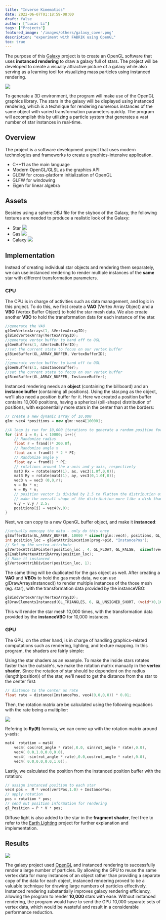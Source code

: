 ```yaml
---
title: "Inverse Kinematics"
date: 2022-06-07T01:18:59-08:00
draft: false
author: ["Lucas Li"]
tags: ["Projects"]
featured_image: '/images/others/galaxy_cover.png'
description: "experiment with FABRIK using OpenGL"
toc: true
---
```


The purpose of this [Galaxy](https://github.com/GelzoneXUnsas/Galaxy-Instanced-Rendering) project is to create an OpenGL software that uses **instanced rendering** to draw a galaxy full of stars. The project will be developed to create a visually attractive picture of a galaxy while also serving as a learning tool for visualizing mass particles using instanced rendering.<!--more--> 

![](/images/others/galaxy_demo.gif)

To generate a 3D environment, the program will make use of the OpenGL graphics library. The stars in the galaxy will be displayed using instanced rendering, which is a technique for rendering numerous instances of the same object with varied transformation parameters quickly. The program will accomplish this by utilizing a particle system that generates a vast number of star instances in real-time. 

## Overview
The project is a software development project that uses modern technologies and frameworks to create a graphics-intensive application.

- C++11 as the main language
- Modern OpenGL/GLSL as the graphics API
- GLEW for cross-platform initialization of OpenGL
- GLFW for windowing
- Eigen for linear algebra

## Assets
Besides using a sphere.OBJ file for the skybox of the Galaxy, the following textures are needed to produce a realistic look of the Galaxy:

- Star
![](https://lh3.googleusercontent.com/inmSN6TuSMJfM5ga9-iNLLfP00_1IvIvvN8IRBiIFUTMUOlZrATy0SHozd8ZePcNvaYUDnZ25SjdBh7w0k0WLE3flR6Cm3FBnBODfAJw)
- Gas
![](https://lh3.googleusercontent.com/AYoALTHYbZDHlj6rjiALeYOjXgCQ4TP4zGzFI3lc0UI1Vl7Q8LSpFOnVe27UdOM971XBT5A6CPXMsn9YVZB4p0H9iEilO2kBFDMhmsk)
- Galaxy
![](https://lh3.googleusercontent.com/GFazJN56HF9vB2t0OSd1KRHxc-whFOcWIqbD9vsH--62-Rc9NEP5wzLmq2BdHx3RKzI4kzj3sd2v402ISkOctbP15hH5lxqhUD1GSi4)

## Implementation
Instead of creating individual star objects and rendering them separately, we can use instanced rendering to render multiple instances of the **same** star with different transformation parameters.

### CPU
The CPU is in charge of activities such as data management, and logic in this project. To do this, we first create a **VAO** (Vertex Array Object) and a **VBO** (Vertex Buffer Object) to hold the star mesh data. We also create another **VBO** to hold the transformation data for each instance of the star.

```c++
//generate the VAO
glGenVertexArrays(1, &VertexArrayID);
glBindVertexArray(VertexArrayID);
//generate vertex buffer to hand off to OGL
glGenBuffers(1, &VertexBufferID);
//set the current state to focus on our vertex buffer
glBindBuffer(GL_ARRAY_BUFFER, VertexBufferID);
...
//generate vertex buffer to hand off to OGL
glGenBuffers(1, &InstanceBuffer);
//set the current state to focus on our vertex buffer
glBindBuffer(GL_ARRAY_BUFFER, InstanceBuffer);
```

Instanced rendering needs an **object** (containing the billboard) and an **instance buffer** (containing all positions). Using the star.png as the object, we'll also need a position buffer for it. Here we created a position buffer contains 10,000 positions, having a spherical (pill-shape) distribution of positions, with exponentially more stars in the center than at the borders:

```c++
// create a new dynamic array of 10,000
glm::vec4 *positions = new glm::vec4[10000];

//A loop is run for 10,000 iterations to generate a random position for each instance.
for (int i = 0; i < 10000; i++){
    // Randomize radius
    float r = frand()* 200.0f;
    // Randomize angle x
    float ax = frand() * 2 * PI;
    // Randomize angle y
    float ay = frand() * PI;
    // rotations around the x-axis and y-axis, respectively
    mat3 Rx = rotate(mat4(1), ax, vec3(1.0f,0,0));
    mat3 Ry = rotate(mat4(1), ay, vec3(0,1.0f,0));
    vec3 v = vec3 (0,0,r);
    v = Rx * v;
    v = Ry * v;
    // position vector is divided by 2.5 to flatten the distribution of the instances
    // make the overall shape of the distribution more like a disk than a sphere.
    v.y = v.y / 2.5;
    positions[i] = vec4(v,0);
}
```

Next, we can copy to a new OpenGL buffer object, and make it **instanced**:
```c++
//actually memcopy the data - only do this once
glBufferData(GL_ARRAY_BUFFER, 10000 * sizeof(glm::vec4), positions, GL_STATIC_DRAW);
int position_loc = glGetAttribLocation(prog->pid, "InstancePos");
// Set up the vertex attribute
glVertexAttribPointer(position_loc , 4, GL_FLOAT, GL_FALSE,  sizeof(vec4),  (void *)(sizeof(vec4))); 
glEnableVertexAttribArray(position_loc);
// Make it instanced
glVertexAttribDivisor(position_loc, 1);
```

The same thing will be duplicated for the gas object as well. After creating a **VAO** and **VBOs** to hold the gas mesh data, we can use glDrawArraysInstanced() to render multiple instances of the those mesh (eg. star), with the transformation data provided by the instanceVBO:
```c++
glBindVertexArray(VertexArrayID);
glDrawElementsInstanced(GL_TRIANGLES, 6, GL_UNSIGNED_SHORT, (void*)0,10000);
```
This will render the star mesh 10,000 times, with the transformation data provided by the **instanceVBO** for 10,000 instances.

### GPU
The GPU, on the other hand, is in charge of handling graphics-related computations such as rendering, lighting, and texture mapping. In this program, the shaders are fairly simple:

Using the star shaders as an example. To make the inside stars rotates faster than the outside's, we make the rotation matrix manually in the **vertex shader**. Since the rotation of star should be dependent on the radius (length(position)) of the star, we'll need to get the distance from the star to the center first:

```c++
// distance to the center as rate
float rate = distance(InstancePos, vec4(0,0,0,0)) * 0.01;
```

Then, the rotation matrix are be calculated using the following equations with the rate being a multiplier:

![](https://wikimedia.org/api/rest_v1/media/math/render/svg/a6821937d5031de282a190f75312353c970aa2df)

Refering to **Ry(θ)** formula, we can come up with the rotation matrix around y-axis:

```c++
mat4  rotation = mat4(
    vec4( cos(rot_angle * rate),0.0, sin(rot_angle * rate),0.0),
    vec4( 0.0,1.0,0.0,0.0),
    vec4( -sin(rot_angle * rate),0.0,cos(rot_angle * rate),0.0),
    vec4( 0.0,0.0,0.0,1.0));
```

Lastly, we calculated the position from the instanced position buffer with the rotation:

```c++
// assign instanced position to each star
vec4 pos =  M * vec4(vertPos,1.0) + InstancePos;
// apply rotation
pos = rotation * pos;
// send out position information for rendering
gl_Position = P * V * pos;
```

Diffuse light is also added to the star in the **fragment shader**, feel free to refer to the [Earth Lighting](https://gelzonexunsas.github.io/posts/projects/earth_lighting/) project for further explanation and implementation.

## Results

![](/images/others/galaxy_cover.png)

The galaxy project used [OpenGL](https://www.opengl.org/) and instanced rendering to successfully render a large number of particles. By allowing the GPU to reuse the same vertex data for many instances of an object rather than providing a separate copy of the data for each object, instanced rendering proved to be a valuable technique for drawing large numbers of particles effectively. Instanced rendering substantially improves galaxy rendering efficiency, allowing the program to render **10,000** stars with ease. Without instanced rendering, the program would have to send the GPU 10,000 separate sets of vertex data, which would be wasteful and result in a considerable performance reduction.
